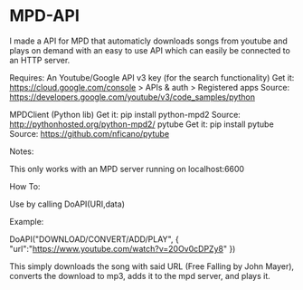 # MPD-API
I made a API for MPD that automaticly downloads songs from youtube and plays on demand with an easy to use API which can easily be connected to an HTTP server. 

Requires:
An Youtube/Google API v3 key (for the search functionality)
  Get it:
    https://cloud.google.com/console > APIs & auth > Registered apps
  Source:
    https://developers.google.com/youtube/v3/code_samples/python
  
MPDClient (Python lib)
  Get it:
    pip install python-mpd2
  Source:
    http://pythonhosted.org/python-mpd2/
pytube
  Get it:
    pip install pytube
  Source:
    https://github.com/nficano/pytube

Notes:

This only works with an MPD server running on localhost:6600

How To:

Use by calling DoAPI(URI,data)

Example:

DoAPI("DOWNLOAD/CONVERT/ADD/PLAY",
	{
    "url":"https://www.youtube.com/watch?v=20Ov0cDPZy8"
	})
	
This simply downloads the song with said URL (Free Falling by John Mayer), 
converts the download to mp3, adds it to the mpd server, and plays it.


